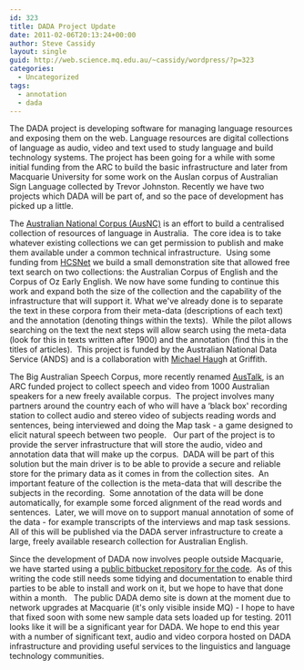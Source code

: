 ```yaml
---
id: 323
title: DADA Project Update
date: 2011-02-06T20:13:24+00:00
author: Steve Cassidy
layout: single
guid: http://web.science.mq.edu.au/~cassidy/wordpress/?p=323
categories:
  - Uncategorized
tags:
  - annotation
  - dada
---
```

The DADA project is developing software for managing language resources and exposing them on the web. Language resources are digital collections of language as audio, video and text used to study language and build technology systems. The project has been going for a while with some initial funding from the ARC to build the basic infrastructure and later from Macquarie University for some work on the Auslan corpus of Australian Sign Language collected by Trevor Johnston. Recently we have two projects which DADA will be part of, and so the pace of development has picked up a little. <!--more-->

The [Australian National Corpus (AusNC)](http://www.ausnc.org.au/) is an effort to build a centralised collection of resources of language in Australia.  The core idea is to take whatever existing collections we can get permission to publish and make them available under a common technical infrastructure.  Using some funding from [HCSNet](http://www.hcsnet.edu.au/) we build a small demonstration site that allowed free text search on two collections: the Australian Corpus of English and the Corpus of Oz Early English. We now have some funding to continue this work and expand both the size of the collection and the capability of the infrastructure that will support it. What we've already done is to separate the text in these corpora from their meta-data (descriptions of each text) and the annotation (denoting things within the texts).  While the pilot allows searching on the text the next steps will allow search using the meta-data (look for this in texts written after 1900) and the annotation (find this in the titles of articles).  This project is funded by the Australian National Data Service (ANDS) and is a collaboration with [Michael Haug](http://www.griffith.edu.au/arts-languages-criminology/school-languages-linguistics/staff/dr-michael-haugh)h at Griffith.

The Big Australian Speech Corpus, more recently renamed [AusTalk](http://austalk.edu.au/), is an ARC funded project to collect speech and video from 1000 Australian speakers for a new freely available corpus.  The project involves many partners around the country each of who will have a &#8216;black box' recording station to collect audio and stereo video of subjects reading words and sentences, being interviewed and doing the Map task - a game designed to elicit natural speech between two people.   Our part of the project is to provide the server infrastructure that will store the audio, video and annotation data that will make up the corpus.  DADA will be part of this solution but the main driver is to be able to provide a secure and reliable store for the primary data as it comes in from the collection sites.  An important feature of the collection is the meta-data that will describe the subjects in the recording.  Some annotation of the data will be done automatically, for example some forced alignment of the read words and sentences.  Later, we will move on to support manual annotation of some of the data - for example transcripts of the interviews and map task sessions.   All of this will be published via the DADA server infrastructure to create a large, freely available research collection for Australian English.

Since the development of DADA now involves people outside Macquarie, we have started using a [public bitbucket repository for the code](https://bitbucket.org/stevecassidy/dada).  As of this writing the code still needs some tidying and documentation to enable third parties to be able to install and work on it, but we hope to have that done within a month.   The public DADA demo site is down at the moment due to network upgrades at Macquarie (it's only visible inside MQ) - I hope to have that fixed soon with some new sample data sets loaded up for testing. 2011 looks like it will be a significant year for DADA. We hope to end this year with a number of significant text, audio and video corpora hosted on DADA infrastructure and providing useful services to the linguistics and language technology communities.
